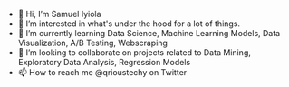 - 👋 Hi, I’m Samuel Iyiola
- 👀 I’m interested in what's under the hood for a lot of things. 
- 🌱 I’m currently learning Data Science, Machine Learning Models, Data Visualization, A/B Testing, Webscraping
- 💞️ I’m looking to collaborate on projects related to Data Mining, Exploratory Data Analysis, Regression Models
- 📫 How to reach me @qrioustechy on Twitter

<!---
qrioustechy/qrioustechy is a ✨ special ✨ repository because its `README.md` (this file) appears on your GitHub profile.
You can click the Preview link to take a look at your changes.
--->
